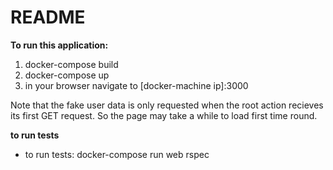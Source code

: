 # README

**To run this application:**
1. docker-compose build   
2. docker-compose up  
3. in your browser navigate to [docker-machine ip]:3000

Note that the fake user data is only requested when the root action recieves its first GET request. So the page may take a while to load first time round.

**to run tests**
- to run tests: docker-compose run web rspec
